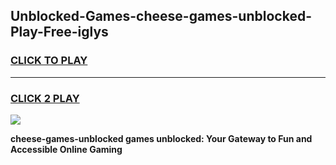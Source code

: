 
## Unblocked-Games-cheese-games-unblocked-Play-Free-iglys
<h3>
<a href="https://premium76.site?title=cheese-games-unblocked&ref=19M">CLICK TO PLAY</a></h3>
<hr>

<h3>
<a href="https://premium76.site?title=cheese-games-unblocked&ref=19M">CLICK 2 PLAY</a>
  
</h3>

<a href="https://premium76.site?title=cheese-games-unblocked&ref=19M"><img src="https://clearcache.store/games.png"></a>


**cheese-games-unblocked games unblocked: Your Gateway to Fun and Accessible Online Gaming**
